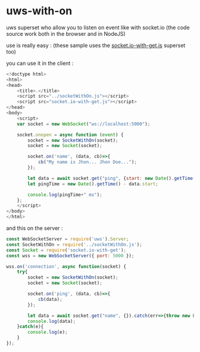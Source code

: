 # uws-with-on
uws superset who allow you to listen on event like with socket.io
(the code source work both in the browser and in NodeJS)

use is really easy :
(these sample uses the [socket.io-with-get.js](https://github.com/Drulac/socket.io-with-GET) superset too)

you can use it in the client :
```js
<!doctype html>
<html>
<head>
	<title>.</title>
	<script src="../socketWithOn.js"></script>
	<script src="socket.io-with-get.js"></script>
</head>
<body>
	<script>
	var socket = new WebSocket("ws://localhost:5000");

	socket.onopen = async function (event) {
		socket = new SocketWithOn(socket);
		socket = new Socket(socket);

		socket.on('name', (data, cb)=>{
			cb("My name is Jhon... Jhon Doe...");
		});

		let data = await socket.get("ping", {start: new Date().getTime()}).catch(err=>{throw new Error(err)});
		let pingTime = new Date().getTime() - data.start;

		console.log(pingTime+" ms");
	};
	</script>
</body>
</html>
```



and this on the server :
```js
const WebSocketServer = require('uws').Server;
const SocketWithOn = require('../socketWithOn.js');
const Socket = require('socket.io-with-get');
const wss = new WebSocketServer({ port: 5000 });

wss.on('connection', async function(socket) {
	try{
		socket = new SocketWithOn(socket);
		socket = new Socket(socket);

		socket.on('ping', (data, cb)=>{
			cb(data);
		});

		let data = await socket.get("name", {}).catch(err=>{throw new Error(err)});
		console.log(data);
	}catch(e){
		console.log(e);
	}
});
```
